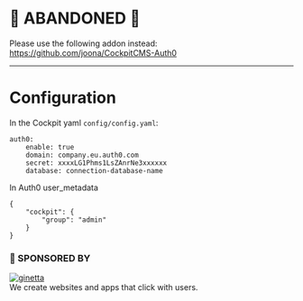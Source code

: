 # 🚨 ABANDONED 🚨

Please use the following addon instead: https://github.com/joona/CockpitCMS-Auth0

---

# Configuration

In the Cockpit yaml `config/config.yaml`:

```
auth0:
    enable: true
    domain: company.eu.auth0.com
    secret: xxxxLG1Phms1LsZAnrNe3xxxxxx
    database: connection-database-name
```

In Auth0 user_metadata

```
{
    "cockpit": {
        "group": "admin"
    }
}
```

### 💐 SPONSORED BY

[![ginetta](https://user-images.githubusercontent.com/321047/29219315-f1594924-7eb7-11e7-9d58-4dcf3f0ad6d6.png)](https://www.ginetta.net)<br>
We create websites and apps that click with users.
